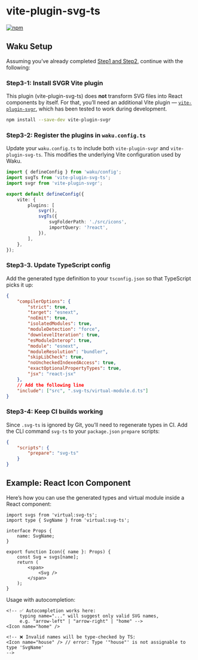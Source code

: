 # vite-plugin-svg-ts

[![npm](https://img.shields.io/npm/v/vite-plugin-svg-ts.svg)](https://www.npmjs.com/package/vite-plugin-svg-ts)

## Waku Setup

Assuming you’ve already completed [Step1 and Step2](https://github.com/rayrw/vite-plugin-svg-ts), continue with the following:

### Step3-1: Install SVGR Vite plugin

This plugin (vite-plugin-svg-ts) does **not** transform SVG files into React components by itself.
For that, you’ll need an additional Vite plugin — [`vite-plugin-svgr`](https://www.npmjs.com/package/vite-plugin-svgr), which has been tested to work during development.

```bash
npm install --save-dev vite-plugin-svgr
```

### Step3-2: Register the plugins in `waku.config.ts`

Update your `waku.config.ts` to include both `vite-plugin-svgr` and `vite-plugin-svg-ts`.
This modifies the underlying Vite configuration used by Waku.

```ts
import { defineConfig } from 'waku/config';
import svgTs from 'vite-plugin-svg-ts';
import svgr from 'vite-plugin-svgr';

export default defineConfig({
	vite: {
		plugins: [
			svgr(),
			svgTs({
				svgFolderPath: './src/icons',
				importQuery: '?react',
			}),
		],
	},
});
```

### Step3-3. Update TypeScript config

Add the generated type definition to your `tsconfig.json` so that TypeScript picks it up:

```json
{
	"compilerOptions": {
		"strict": true,
		"target": "esnext",
		"noEmit": true,
		"isolatedModules": true,
		"moduleDetection": "force",
		"downlevelIteration": true,
		"esModuleInterop": true,
		"module": "esnext",
		"moduleResolution": "bundler",
		"skipLibCheck": true,
		"noUncheckedIndexedAccess": true,
		"exactOptionalPropertyTypes": true,
		"jsx": "react-jsx"
	},
	// Add the following line
	"include": ["src", ".svg-ts/virtual-module.d.ts"]
}
```

### Step3-4: Keep CI builds working

Since `.svg-ts` is ignored by Git, you’ll need to regenerate types in CI.
Add the CLI command `svg-ts` to your `package.json` `prepare` scripts:

```json
{
	"scripts": {
		"prepare": "svg-ts"
	}
}
```

## Example: React Icon Component

Here’s how you can use the generated types and virtual module inside a React component:

```tsx
import svgs from 'virtual:svg-ts';
import type { SvgName } from 'virtual:svg-ts';

interface Props {
	name: SvgName;
}

export function Icon({ name }: Props) {
	const Svg = svgs[name];
	return (
		<span>
			<Svg />
		</span>
	);
}
```

Usage with autocompletion:

```tsx
<!-- ✅ Autocompletion works here:
     typing name="..." will suggest only valid SVG names,
     e.g. "arrow-left" | "arrow-right" | "home" -->
<Icon name="home" />

<!-- ❌ Invalid names will be type-checked by TS:
<Icon name="house" /> // error: Type '"house"' is not assignable to type 'SvgName'
-->
```
